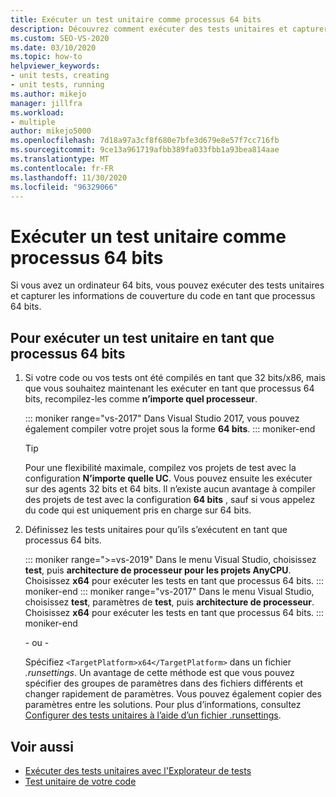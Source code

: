 ```yaml
---
title: Exécuter un test unitaire comme processus 64 bits
description: Découvrez comment exécuter des tests unitaires et capturer des informations de couverture du code en tant que processus 64 bits. Vous devez disposer d’un ordinateur 64 bits.
ms.custom: SEO-VS-2020
ms.date: 03/10/2020
ms.topic: how-to
helpviewer_keywords:
- unit tests, creating
- unit tests, running
ms.author: mikejo
manager: jillfra
ms.workload:
- multiple
author: mikejo5000
ms.openlocfilehash: 7d18a97a3cf8f680e7bfe3d679e8e57f7cc716fb
ms.sourcegitcommit: 9ce13a961719afbb389fa033fbb1a93bea814aae
ms.translationtype: MT
ms.contentlocale: fr-FR
ms.lasthandoff: 11/30/2020
ms.locfileid: "96329066"
---
```

# <a name="run-a-unit-test-as-a-64-bit-process"></a>Exécuter un test unitaire comme processus 64 bits

Si vous avez un ordinateur 64 bits, vous pouvez exécuter des tests unitaires et capturer les informations de couverture du code en tant que processus 64 bits.

## <a name="to-run-a-unit-test-as-a-64-bit-process"></a>Pour exécuter un test unitaire en tant que processus 64 bits

1. Si votre code ou vos tests ont été compilés en tant que 32 bits/x86, mais que vous souhaitez maintenant les exécuter en tant que processus 64 bits, recompilez-les comme **n’importe quel processeur**.

   ::: moniker range="vs-2017"
   Dans Visual Studio 2017, vous pouvez également compiler votre projet sous la forme **64 bits**.
   ::: moniker-end

    > [!TIP]
    > Pour une flexibilité maximale, compilez vos projets de test avec la configuration **N’importe quelle UC**. Vous pouvez ensuite les exécuter sur des agents 32 bits et 64 bits. Il n’existe aucun avantage à compiler des projets de test avec la configuration **64 bits** , sauf si vous appelez du code qui est uniquement pris en charge sur 64 bits.

2. Définissez les tests unitaires pour qu’ils s’exécutent en tant que processus 64 bits.

   ::: moniker range=">=vs-2019"
   Dans le menu Visual Studio, choisissez **test**, puis **architecture de processeur pour les projets AnyCPU**. Choisissez **x64** pour exécuter les tests en tant que processus 64 bits.
   ::: moniker-end
   ::: moniker range="vs-2017"
   Dans le menu Visual Studio, choisissez **test**, paramètres de **test**, puis **architecture de processeur**. Choisissez **x64** pour exécuter les tests en tant que processus 64 bits.
   ::: moniker-end

   \- ou -

   Spécifiez `<TargetPlatform>x64</TargetPlatform>` dans un fichier *.runsettings*. Un avantage de cette méthode est que vous pouvez spécifier des groupes de paramètres dans des fichiers différents et changer rapidement de paramètres. Vous pouvez également copier des paramètres entre les solutions. Pour plus d’informations, consultez [Configurer des tests unitaires à l’aide d’un fichier .runsettings](../test/configure-unit-tests-by-using-a-dot-runsettings-file.md).

## <a name="see-also"></a>Voir aussi

- [Exécuter des tests unitaires avec l'Explorateur de tests](../test/run-unit-tests-with-test-explorer.md)
- [Test unitaire de votre code](../test/unit-test-your-code.md)
